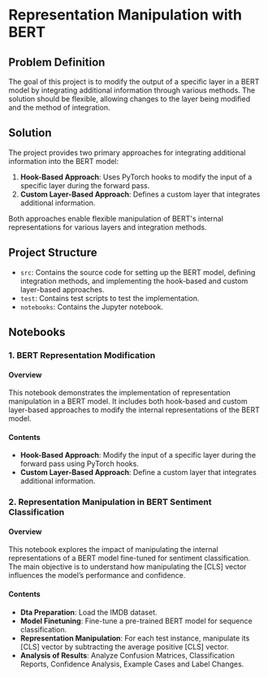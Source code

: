 # Representation Manipulation with BERT

## Problem Definition

The goal of this project is to modify the output of a specific layer in a BERT model by integrating additional information through various methods. The solution should be flexible, allowing changes to the layer being modified and the method of integration.

## Solution

The project provides two primary approaches for integrating additional information into the BERT model:
1. **Hook-Based Approach**: Uses PyTorch hooks to modify the input of a specific layer during the forward pass.
2. **Custom Layer-Based Approach**: Defines a custom layer that integrates additional information.

Both approaches enable flexible manipulation of BERT's internal representations for various layers and integration methods.

## Project Structure

- `src`: Contains the source code for setting up the BERT model, defining integration methods, and implementing the hook-based and custom layer-based approaches.
- `test`: Contains test scripts to test the implementation.
- `notebooks`: Contains the Jupyter notebook.

## Notebooks
### 1. BERT Representation Modification
#### Overview
This notebook demonstrates the implementation of representation manipulation in a BERT model. It includes both hook-based and custom layer-based approaches to modify the internal representations of the BERT model.

#### Contents
- **Hook-Based Approach**: Modify the input of a specific layer during the forward pass using PyTorch hooks.
- **Custom Layer-Based Approach**: Define a custom layer that integrates additional information.

### 2. Representation Manipulation in BERT Sentiment Classification
#### Overview
This notebook explores the impact of manipulating the internal representations of a BERT model fine-tuned for sentiment classification. The main objective is to understand how manipulating the [CLS] vector influences the model’s performance and confidence.

#### Contents
- **Dta Preparation**: Load the IMDB dataset.
- **Model Finetuning**: Fine-tune a pre-trained BERT model for sequence classification.
- **Representation Manipulation**: For each test instance, manipulate its [CLS] vector by subtracting the average positive [CLS] vector.
- **Analysis of Results**: Analyze Confusion Matrices, Classification Reports, Confidence Analysis, Example Cases and Label Changes.
